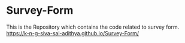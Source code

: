 # Survey-Form
This is the Repository which contains the code related to survey form.
https://k-n-g-siva-sai-adithya.github.io/Survey-Form/

